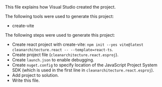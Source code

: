This file explains how Visual Studio created the project.

The following tools were used to generate this project:
- create-vite

The following steps were used to generate this project:
- Create react project with create-vite: `npm init --yes vite@latest cleanarchitecture.react -- --template=react-ts`.
- Create project file (`cleanarchitecture.react.esproj`).
- Create `launch.json` to enable debugging.
- Create `nuget.config` to specify location of the JavaScript Project System SDK (which is used in the first line in `cleanarchitecture.react.esproj`).
- Add project to solution.
- Write this file.
